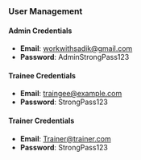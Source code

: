 ### User Management

#### Admin Credentials
- **Email**: workwithsadik@gmail.com
- **Password**: AdminStrongPass123

#### Trainee Credentials
- **Email**: traingee@example.com
- **Password**: StrongPass123

#### Trainer Credentials
- **Email**: Trainer@trainer.com
- **Password**: StrongPass123